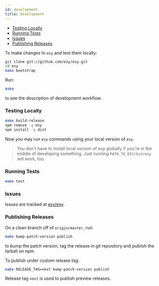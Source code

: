 ```yaml
---
id: development
title: Development
---
```


* [Testing Locally](#testing-locally)
* [Running Tests](#running-tests)
* [Issues](#issues)
* [Publishing Releases](#publishing-releases)

To make changes to `esy` and test them locally:

```bash
git clone git://github.com/esy/esy.git
cd esy
make bootstrap
```

Run:

```bash
make
```

to see the description of development workflow.

### Testing Locally

```bash
make build-release
npm remove -g esy
npm install -g dist
```

Now you may run `esy` commands using your local version of `esy`.

> You don't have to install local version of esy globally if you're in the middle of developing something.
> Just running `PATH_TO_ESY/bin/esy` will work, too.

### Running Tests

```bash
make test
```

### Issues

Issues are tracked at [esy/esy](https://github.com/esy/esy).

### Publishing Releases

On a clean branch off of `origin/master`, run:

```bash
make bump-patch-version publish
```

to bump the patch version, tag the release in git repository and publish the
tarball on npm.

To publish under custom release tag:

```bash
make RELEASE_TAG=next bump-patch-version publish
```

Release tag `next` is used to publish preview releases.
